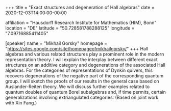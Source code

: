 +++
title = "Exact structures and degeneration of Hall algebras"
date = 2020-12-03T14:00:00-00:00

affiliation = "Hausdorff Research Institute for Mathematics (HIM), Bonn"
location = "DE"
latitude = "50.728581788288125"
longitude = "7.09716885411405"

[speaker]
  name = "Mikhail Gorsky"
  homepage = "https://sites.google.com/site/homepageofmikhailgorsky/"
+++
Hall algebras and various related structures play a prominent role in the modern representation theory. I will explain the interplay between different exact structures on an additive category and degenerations of the associated Hall algebras. For the categories of representations of Dynkin quivers, this recovers degenerations of the negative part of the corresponding quantum group. I will sketch the proofs of our results in the general case based on Auslander-Reiten theory. We will discuss further examples related to quantum doubles of quantum Borel subalgebras and, if time permits, certain generalizations involving extriangulated categories. (Based on joint work with Xin Fang.)
